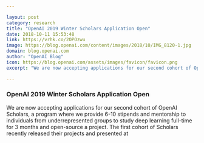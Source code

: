 ```yaml
---

layout: post
category: research
title: "OpenAI 2019 Winter Scholars Application Open"
date: 2018-10-11 15:53:48
link: https://vrhk.co/2OPOzwu
image: https://blog.openai.com/content/images/2018/10/IMG_8120-1.jpg
domain: blog.openai.com
author: "OpenAI Blog"
icon: https://blog.openai.com/assets/images/favicon/favicon.png
excerpt: "We are now accepting applications for our second cohort of OpenAI Scholars, a program where we provide 6-10 stipends and mentorship to individuals from underrepresented groups to study deep learning full-time for 3 months and open-source a project. The first cohort of Scholars recently released their projects and presented at"

---
```


### OpenAI 2019 Winter Scholars Application Open

We are now accepting applications for our second cohort of OpenAI Scholars, a program where we provide 6-10 stipends and mentorship to individuals from underrepresented groups to study deep learning full-time for 3 months and open-source a project. The first cohort of Scholars recently released their projects and presented at